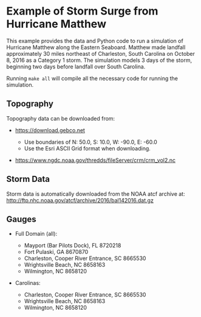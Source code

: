 
# Example of Storm Surge from Hurricane Matthew

This example provides the data and Python code to run a simulation of Hurricane Matthew along the Eastern Seaboard. Matthew made landfall approximately 30 miles northeast of Charleston, South Carolina on October 8, 2016 as a Category 1 storm. The simulation models 3 days of the storm, beginning two days before landfall over South Carolina.

Running `make all` will compile all the necessary code for running the simulation.

## Topography

Topography data can be downloaded from: 
* https://download.gebco.net
  * Use boundaries of N: 50.0, S: 10.0, W: -90.0, E: -60.0 
  * Use the Esri ASCII Grid format when downloading.


* https://www.ngdc.noaa.gov/thredds/fileServer/crm/crm_vol2.nc

## Storm Data

Storm data is automatically downloaded from the NOAA atcf archive at: 
http://ftp.nhc.noaa.gov/atcf/archive/2016/bal142016.dat.gz

## Gauges

 - Full Domain (all):
    - Mayport (Bar Pilots Dock), FL 		       8720218
    - Fort Pulaski, GA				                   8670870
    - Charleston, Cooper River Entrance, SC  8665530
    - Wrightsville Beach, NC			              8658163
    - Wilmington, NC				                     8658120


 - Carolinas:
    - Charleston, Cooper River Entrance, SC  8665530
    - Wrightsville Beach, NC			              8658163
    - Wilmington, NC				                     8658120
